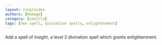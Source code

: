 ```yaml
---
layout: singleidea
authors: [Homage]
category: [vanilla]
tags: [new spell, divination spells, enlightenment]
---
```

Add a spell of insight, a level 2 divination spell which grants enlightenment.
